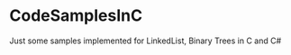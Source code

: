CodeSamplesInC
==============

Just some samples implemented for LinkedList, Binary Trees in C and C#
